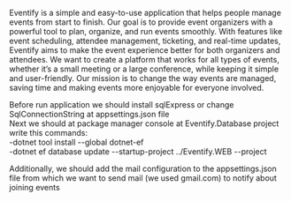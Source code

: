 Eventify is a simple and easy-to-use application that helps people manage events from start to finish. Our goal is to provide event organizers with a powerful tool to plan, organize, and run events smoothly. With features like event scheduling, attendee management, ticketing, and real-time updates, Eventify aims to make the event experience better for both organizers and attendees. 
We want to create a platform that works for all types of events, whether it’s a small meeting or a large conference, while keeping it simple and user-friendly. Our mission is to change the way events are managed, saving time and making events more enjoyable for everyone involved.

Before run application we should install sqlExpress or change SqlConnectionString at appsettings.json file <br>
Next we should at package manager console at Eventify.Database project write this commands: <br>
-dotnet tool install --global dotnet-ef <br>
-dotnet ef database update --startup-project ../Eventify.WEB --project 

Additionally, we should add the mail configuration to the appsettings.json file from which we want to send mail (we used gmail.com) to notify about joining events
